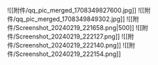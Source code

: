 

![[附件/qq_pic_merged_1708349827600.jpg]]
![[附件/qq_pic_merged_1708349849302.jpg]]
![[附件/Screenshot_20240219_221658.png|500]]
![[附件/Screenshot_20240219_222127.png]]
![[附件/Screenshot_20240219_222140.png]]
![[附件/Screenshot_20240219_222154.png]]